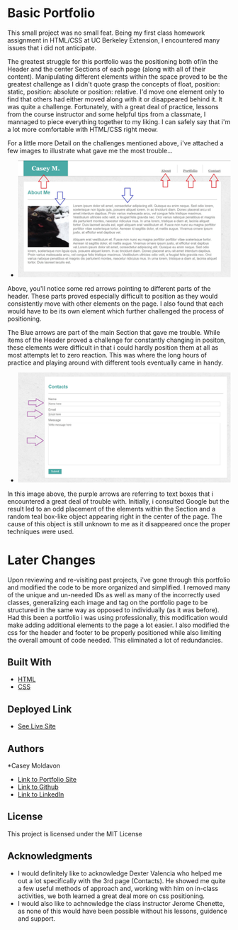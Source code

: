 # Basic Portfolio

This small project was no small feat. Being my first class homework assignment in HTML/CSS at UC Berkeley Extension, I encountered many issues that i did not anticipate.

The greatest struggle for this portfolio was the positioning both of/in the Header and the center Sections of each page (along with all of their content). Manipulating different elements within the space proved to be the greatest challenge as I didn't quote grasp the concepts of float, position: static, position: absolute or position: relative. I'd move one element only to find that others had either moved along with it or disappeared behind it. It was quite a challenge. Fortunately, with a great deal of practice, lessons from the course instructor and some helpful tips from a classmate, I mannaged to piece everything together to my liking. I can safely say that i'm a lot more comfortable with HTML/CSS right meow.


For a little more Detail on the challenges mentioned above, i've attached a few images to illustrate what gave me the most trouble...

* ![Image](assets/images/page-1-readme.jpg)

Above, you'll notice some red arrows pointing to different parts of the header. These parts proved especially difficult to position as they would consistently move with other elements on the page. I also found that each would have to be its own element which further challenged the process of positioning.

The Blue arrows are part of the main Section that gave me trouble. While items of the Header proved a challenge for constantly changing in positon, these elements were difficult in that i could hardly position them at all as most attempts let to zero reaction. This was where the long hours of practice and playing around with different tools eventually came in handy.


* ![Image](assets/images/page-3-readme.jpg)

In this image above, the purple arrows are referring to text boxes that i encountered a great deal of trouble with. Initially, i consulted Google but the result led to an odd placement of the elements within the Section and a random teal box-like object appearing right in the center of the page. The cause of this object is still unknown to me as it disappeared once the proper techniques were used.




# Later Changes

Upon reviewing and re-visiting past projects, i've gone through this portfolio and modified the code to be more organized and simplified. I removed many of the unique and un-needed IDs as well as many of the incorrectly used classes, generalizing each image and tag on the portfolio page to be structured in the same way as opposed to individually (as it was before). Had this been a portfolio i was using professionally, this modification would make adding additional elements to the page a lot easier. I also modified the css for the header and footer to be properly positioned while also limiting the overall amount of code needed. This eliminated a lot of redundancies.


## Built With

* [HTML](https://developer.mozilla.org/en-US/docs/Web/HTML)
* [CSS](https://developer.mozilla.org/en-US/docs/Web/CSS)

## Deployed Link

* [See Live Site](https://casey-moldavon.github.io/basic-portfolio/)


## Authors

*Casey Moldavon

- [Link to Portfolio Site](https://casey-moldavon.github.io/basic-portfolio/)
- [Link to Github](https://github.com/casey-moldavon)
- [Link to LinkedIn](https://www.linkedin.com/in/casey-moldavon-442a1761/)

## License

This project is licensed under the MIT License 

## Acknowledgments

* I would definitely like to acknowledge Dexter Valencia who helped me out a lot specifically with the 3rd page (Contacts). He showed me quite a few useful methods of approach and, working with him on in-class activities, we both learned a great deal more on css positioning.
* I would also like to achnowledge the class instructor Jerome Chenette, as none of this would have been possible without his lessons, guidence and support.
